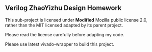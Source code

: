 ## Verilog ZhaoYizhu Design Homework

This sub-project is licensed under **Modified** Mozilla public license 2.0, rather than the MIT licensed adapted by its parent project.

Please read the license carefully before adapting my code.

Please use latest vivado-wrapper to build this project.

